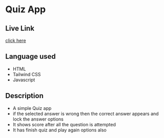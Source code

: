 # Quiz App 
## Live Link
[click here](https://i-riyaj.github.io/Javascript_Tailwind-Projects/QuizApp/src/)
## Language used
- HTML
- Tailwind CSS
- Javascript
## Description
- A simple Quiz app 
- if the selected answer is wrong then the correct answer appears and lock the answer options
- It shows score after all the question is attempted
- It has finish quiz and play again options also
